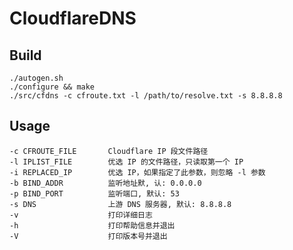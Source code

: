 CloudflareDNS
========

Build
-----

    ./autogen.sh
    ./configure && make
    ./src/cfdns -c cfroute.txt -l /path/to/resolve.txt -s 8.8.8.8

Usage
-----

    -c CFROUTE_FILE       Cloudflare IP 段文件路径
    -l IPLIST_FILE        优选 IP 的文件路径，只读取第一个 IP
    -i REPLACED_IP        优选 IP，如果指定了此参数，则忽略 -l 参数
    -b BIND_ADDR          监听地址默, 认: 0.0.0.0
    -p BIND_PORT          监听端口, 默认: 53
    -s DNS                上游 DNS 服务器, 默认: 8.8.8.8
    -v                    打印详细日志
    -h                    打印帮助信息并退出
    -V                    打印版本号并退出
